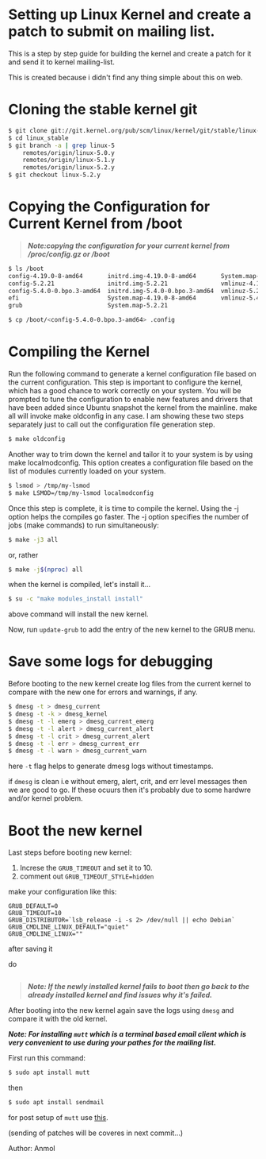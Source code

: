 # Setting up Linux Kernel and create a patch to submit on mailing list. 

This is a step by step guide for building the kernel and create a patch for it and send it to kernel mailing-list. 

This is created because i didn't find any thing simple about this on web.


# Cloning the stable kernel git

```sh
$ git clone git://git.kernel.org/pub/scm/linux/kernel/git/stable/linux-stable.git linux_stable
$ cd linux_stable
$ git branch -a | grep linux-5
    remotes/origin/linux-5.0.y
    remotes/origin/linux-5.1.y
    remotes/origin/linux-5.2.y
​$ git checkout linux-5.2.y
```


# Copying the Configuration for Current Kernel from /boot

> ***Note:copying the configuration for your current kernel from /proc/config.gz or /boot***

```sh
$ ls /boot
config-4.19.0-8-amd64       initrd.img-4.19.0-8-amd64       System.map-5.4.0-0.bpo.3-amd64
config-5.2.21               initrd.img-5.2.21               vmlinuz-4.19.0-8-amd64
config-5.4.0-0.bpo.3-amd64  initrd.img-5.4.0-0.bpo.3-amd64  vmlinuz-5.2.21
efi                         System.map-4.19.0-8-amd64       vmlinuz-5.4.0-0.bpo.3-amd64
grub                        System.map-5.2.21

$ cp /boot/<config-5.4.0-0.bpo.3-amd64> .config

```

# Compiling the Kernel

Run the following command to generate a kernel configuration file based on the current configuration. This step is important to configure the kernel, which has a good chance to work correctly on your system. You will be prompted to tune the configuration to enable new features and drivers that have been added since Ubuntu snapshot the kernel from the mainline. make all will invoke make oldconfig in any case. I am showing these two steps separately just to call out the configuration file generation step.

```sh
$ make oldconfig
```

Another way to trim down the kernel and tailor it to your system is by using make localmodconfig. This option creates a configuration file based on the list of modules currently loaded on your system.

```sh
$ lsmod > /tmp/my-lsmod
$ make LSMOD=/tmp/my-lsmod localmodconfig
```

Once this step is complete, it is time to compile the kernel. Using the -j option helps the compiles go faster. The -j option specifies the number of jobs (make commands) to run simultaneously:

```sh
$ make -j3 all
```
or, rather 
```sh
$ make -j$(nproc) all
```

when the kernel is compiled, let's install it...

```sh
$ su -c "make modules_install install"
```

above command will install the new kernel.

Now, run `update-grub` to add the entry of the new kernel to the GRUB menu.

# Save some logs for debugging

Before booting to the new kernel create log files from the current kernel to compare with the new one for errors and warnings, if any.

```sh
$ dmesg -t > dmesg_current
$ dmesg -t -k > dmesg_kernel
$ dmesg -t -l emerg > dmesg_current_emerg
$ dmesg -t -l alert > dmesg_current_alert
$ dmesg -t -l crit > dmesg_current_alert
$ dmesg -t -l err > dmesg_current_err
$ dmesg -t -l warn > dmesg_current_warn

```
here `-t` flag helps to generate dmesg logs without timestamps.

if `dmesg` is clean i.e without emerg, alert, crit, and err level messages then we are good to go. If these ocuurs then it's probably due to some hardwre and/or kernel problem.

# Boot the new kernel

Last steps before booting new kernel:

1) Increse the `GRUB_TIMEOUT` and set it to 10.
2) comment out `GRUB_TIMEOUT_STYLE=hidden`

make your configuration like this:

```
GRUB_DEFAULT=0
GRUB_TIMEOUT=10
GRUB_DISTRIBUTOR=`lsb_release -i -s 2> /dev/null || echo Debian`
GRUB_CMDLINE_LINUX_DEFAULT="quiet"
GRUB_CMDLINE_LINUX=""
```
after saving it

do

```sh$ sudo update-grub
```

> ***Note: If the newly installed kernel fails to boot then go back to the already installed kernel and find issues why it's failed.***

After booting into the new kernel again save the logs using `dmesg` and compare it with the old kernel.


***Note: For installing `mutt` which is a terminal based email client which is very convenient to use during your pathes for the mailing list.***

First run this command:
```sh
$ sudo apt install mutt
```
then 
```sh
$ sudo apt install sendmail 
```
for post setup  of `mutt` use  [this](https://www.ghacks.net/2019/11/23/mutt-is-a-command-line-email-app-for-linux-and-heres-how-to-set-it-up/).




(sending of patches will be coveres in next commit...)


Author: Anmol
